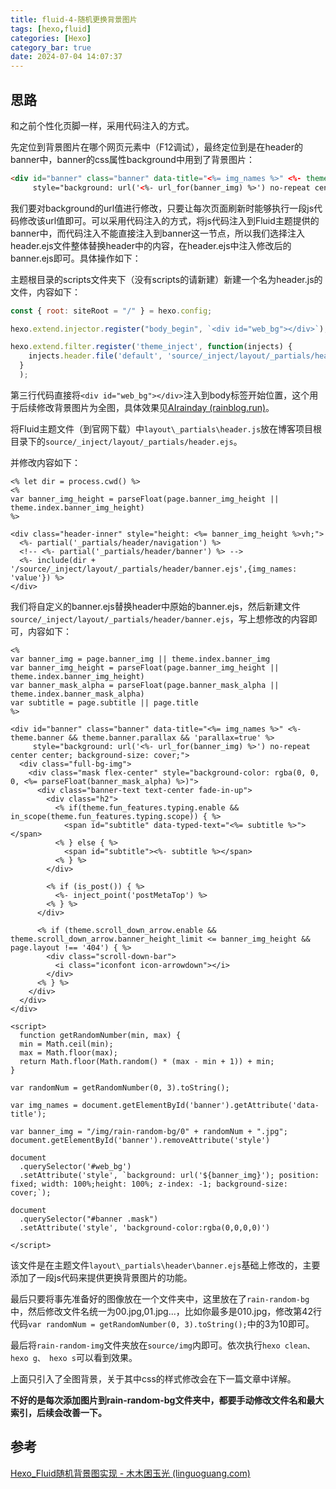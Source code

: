 ```yaml
---
title: fluid-4-随机更换背景图片
tags: [hexo,fluid]
categories: [Hexo]
category_bar: true
date: 2024-07-04 14:07:37
---
```


## 思路

和之前个性化页脚一样，采用代码注入的方式。

先定位到背景图片在哪个网页元素中（F12调试），最终定位到是在header的banner中，banner的css属性background中用到了背景图片：

```html
<div id="banner" class="banner" data-title="<%= img_names %>" <%- theme.banner && theme.banner.parallax && 'parallax=true' %>
     style="background: url('<%- url_for(banner_img) %>') no-repeat center center; background-size: cover;">
```

我们要对background的url值进行修改，只要让每次页面刷新时能够执行一段js代码修改该url值即可。可以采用代码注入的方式，将js代码注入到Fluid主题提供的banner中，而代码注入不能直接注入到banner这一节点，所以我们选择注入header.ejs文件整体替换header中的内容，在header.ejs中注入修改后的banner.ejs即可。具体操作如下：

主题根目录的scripts文件夹下（没有scripts的请新建）新建一个名为header.js的文件，内容如下：

```js
const { root: siteRoot = "/" } = hexo.config;

hexo.extend.injector.register("body_begin", `<div id="web_bg"></div>`);

hexo.extend.filter.register('theme_inject', function(injects) {
    injects.header.file('default', 'source/_inject/layout/_partials/header.ejs', { img_names: 'value' });
  }
  );
```

第三行代码直接将`<div id="web_bg"></div>`注入到body标签开始位置，这个用于后续修改背景图片为全图，具体效果见[AIrainday (rainblog.run)](https://rainblog.run/)。

将Fluid主题文件（到官网下载）中`layout\_partials\header.js`放在博客项目根目录下的`source/_inject/layout/_partials/header.ejs`。

并修改内容如下：

```ejs
<% let dir = process.cwd() %>
<%
var banner_img_height = parseFloat(page.banner_img_height || theme.index.banner_img_height)
%>

<div class="header-inner" style="height: <%= banner_img_height %>vh;">
  <%- partial('_partials/header/navigation') %>
  <!-- <%- partial('_partials/header/banner') %> -->
  <%- include(dir + '/source/_inject/layout/_partials/header/banner.ejs',{img_names: 'value'}) %>
</div>
```

我们将自定义的banner.ejs替换header中原始的banner.ejs，然后新建文件`source/_inject/layout/_partials/header/banner.ejs`，写上想修改的内容即可，内容如下：

```ejs
<%
var banner_img = page.banner_img || theme.index.banner_img
var banner_img_height = parseFloat(page.banner_img_height || theme.index.banner_img_height)
var banner_mask_alpha = parseFloat(page.banner_mask_alpha || theme.index.banner_mask_alpha)
var subtitle = page.subtitle || page.title
%>

<div id="banner" class="banner" data-title="<%= img_names %>" <%- theme.banner && theme.banner.parallax && 'parallax=true' %>
     style="background: url('<%- url_for(banner_img) %>') no-repeat center center; background-size: cover;">
  <div class="full-bg-img">
    <div class="mask flex-center" style="background-color: rgba(0, 0, 0, <%= parseFloat(banner_mask_alpha) %>)">
      <div class="banner-text text-center fade-in-up">
        <div class="h2">
          <% if(theme.fun_features.typing.enable && in_scope(theme.fun_features.typing.scope)) { %>
            <span id="subtitle" data-typed-text="<%= subtitle %>"></span>
          <% } else { %>
            <span id="subtitle"><%- subtitle %></span>
          <% } %>
        </div>

        <% if (is_post()) { %>
          <%- inject_point('postMetaTop') %>
        <% } %>
      </div>

      <% if (theme.scroll_down_arrow.enable && theme.scroll_down_arrow.banner_height_limit <= banner_img_height && page.layout !== '404') { %>
        <div class="scroll-down-bar">
          <i class="iconfont icon-arrowdown"></i>
        </div>
      <% } %>
    </div>
  </div>
</div>

<script>
  function getRandomNumber(min, max) {
  min = Math.ceil(min);
  max = Math.floor(max);
  return Math.floor(Math.random() * (max - min + 1)) + min;
}

var randomNum = getRandomNumber(0, 3).toString();

var img_names = document.getElementById('banner').getAttribute('data-title');

var banner_img = "/img/rain-random-bg/0" + randomNum + ".jpg";
document.getElementById('banner').removeAttribute('style')

document
  .querySelector('#web_bg')
  .setAttribute('style', `background: url('${banner_img}'); position: fixed; width: 100%;height: 100%; z-index: -1; background-size: cover;`);
  
document
  .querySelector("#banner .mask")
  .setAttribute('style', 'background-color:rgba(0,0,0,0)')

</script>
```

该文件是在主题文件`layout\_partials\header\banner.ejs`基础上修改的，主要添加了一段js代码来提供更换背景图片的功能。

最后只要将事先准备好的图像放在一个文件夹中，这里放在了`rain-random-bg`中，然后修改文件名统一为00.jpg,01.jpg...，比如你最多是010.jpg，修改第42行代码`var randomNum = getRandomNumber(0, 3).toString();`中的3为10即可。

最后将`rain-random-img`文件夹放在`source/img`内即可。依次执行`hexo clean、 hexo g、 hexo s`可以看到效果。

上面只引入了全图背景，关于其中css的样式修改会在下一篇文章中详解。

**不好的是每次添加图片到rain-random-bg文件夹中，都要手动修改文件名和最大索引，后续会改善一下。**

## 参考

[Hexo_Fluid随机背景图实现 - 木木困玉光 (linguoguang.com)](https://linguoguang.com/2023/05/10/Hexo_Fluid随机背景图实现/)
